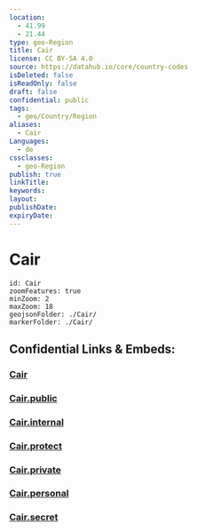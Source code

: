 ```yaml
---
location:
  - 41.99
  - 21.44
type: geo-Region
title: Cair
license: CC BY-SA 4.0
source: https://datahub.io/core/country-codes
isDeleted: false
isReadOnly: false
draft: false
confidential: public
tags:
  - geo/Country/Region
aliases:
  - Cair
Languages:
  - de
cssclasses:
  - geo-Region
publish: true
linkTitle:
keywords:
layout:
publishDate:
expiryDate:
---
```


# Cair

```leaflet
id: Cair
zoomFeatures: true 
minZoom: 2 
maxZoom: 18
geojsonFolder: ./Cair/
markerFolder: ./Cair/
```


## Confidential Links & Embeds: 

### [Cair](/_Standards/Earth/Continent/Europe/Europe~South/Macedonia~North/Municipalities~Macedonia/Cair.md) 

### [Cair.public](/_public/Earth/Continent/Europe/Europe~South/Macedonia~North/Municipalities~Macedonia/Cair.public.md) 

### [Cair.internal](/_internal/Earth/Continent/Europe/Europe~South/Macedonia~North/Municipalities~Macedonia/Cair.internal.md) 

### [Cair.protect](/_protect/Earth/Continent/Europe/Europe~South/Macedonia~North/Municipalities~Macedonia/Cair.protect.md) 

### [Cair.private](/_private/Earth/Continent/Europe/Europe~South/Macedonia~North/Municipalities~Macedonia/Cair.private.md) 

### [Cair.personal](/_personal/Earth/Continent/Europe/Europe~South/Macedonia~North/Municipalities~Macedonia/Cair.personal.md) 

### [Cair.secret](/_secret/Earth/Continent/Europe/Europe~South/Macedonia~North/Municipalities~Macedonia/Cair.secret.md)

